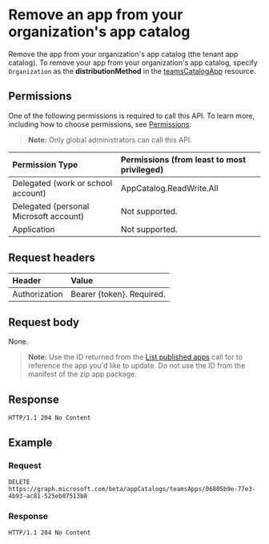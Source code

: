 # Remove an app from your organization's app catalog
Remove the app from your organization's app catalog (the tenant app catalog). To remove your app from your organization's app catalog, specify `Organization` as the **distributionMethod** in the [teamsCatalogApp](../resources/teamscatalogapp.md) resource.

## Permissions
One of the following permissions is required to call this API. To learn more, including how to choose permissions, see [Permissions](https://developer.microsoft.com/en-us/graph/docs/concepts/permissions_reference).

>**Note:** Only global administrators can call this API. 

| Permission Type                        | Permissions (from least to most privileged)
|:---------------                        |:----------------------------
| Delegated (work or school account)     | AppCatalog.ReadWrite.All 
| Delegated (personal Microsoft account) | Not supported.
| Application                            | Not supported.

## Request headers
| Header        | Value          | 
|:---------     |:-------------- | 
| Authorization | Bearer {token}. Required. | 

## Request body
None.

>**Note:** Use the ID returned from the [List published apps](./teams_apps_list_published.md) call for to reference the app you'd like to update. Do not use the ID from the manifest of the zip app package.

## Response
```
HTTP/1.1 204 No Content
```

## Example
### Request
```
DELETE https://graph.microsoft.com/beta/appCatalogs/teamsApps/06805b9e-77e3-4b93-ac81-525eb87513b8
```
### Response
```
HTTP/1.1 204 No Content
```
